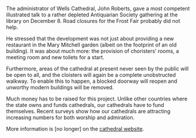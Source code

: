 The administrator of Wells Cathedral, John Roberts, gave a most
competent illustrated talk to a rather depleted Antiquarian Society
gathering at the library on December 8. Road closures for the Frost Fair
probably did not help.

He stressed that the development was not just about providing a new
restaurant in the Mary Mitchell garden (albeit on the footprint of an
old building). It was about much more: the provision of choristers’
rooms, a meeting room and new toilets for a start.

Furthermore, areas of the cathedral at present never seen by the public
will be open to all, and the cloisters will again be a complete
unobstructed walkway. To enable this to happen, a blocked doorway will
reopen and unworthy modern buildings will be removed.

Much money has to be raised for this project. Unlike other countries
where the state owns and funds cathedrals, our cathedrals have to fund
themselves. Recent surveys show how our cathedrals are attracting
increasing numbers for both worship and admiration.

More information is <span class="ednote">[no longer]</span> on the [cathedral
website](http://www.wellscathedral.org.uk/development).

